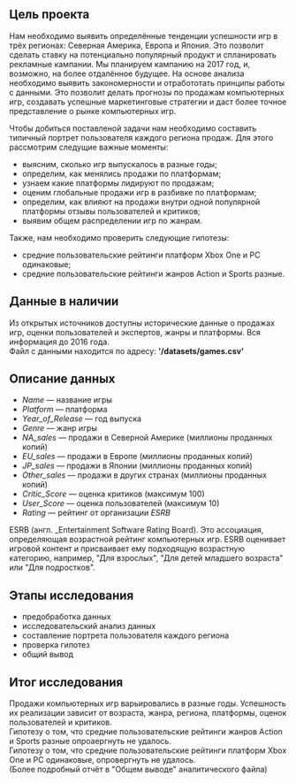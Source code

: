 ## Цель проекта
Нам необходимо выявить определённые тенденции успешности игр в трёх регионах: Северная Америка, Европа и Япония. Это позволит сделать ставку на потенциально популярный продукт и спланировать рекламные кампании.
Мы планируем кампанию на 2017 год, и, возможно, на более отдалённое будущее. На основе анализа необходимо выявить закономерности и отработотать принципы работы с данными. Это позволит делать прогнозы по продажам компьютерных игр, создавать успешные маркетинговые стратегии и даст более точное представление о рынке компьютерных игр.  

Чтобы добиться поставленой задачи нам необходимо составить типичный портрет пользователя каждого региона продаж. Для этого рассмотрим следущие важные моменты:
- выясним, сколько игр выпускалось в разные годы;
- определим, как менялись продажи по платформам;
- узнаем какие платформы лидируют по продажам;
- оценим глобальные продажи игр в разбивке по платформам;
- определим, как влияют на продажи внутри одной популярной платформы отзывы пользователей и критиков;
- выявим общем распределении игр по жанрам.

Также, нам необходимо проверить следующие гипотезы:
- средние пользовательские рейтинги платформ Xbox One и PC одинаковые;
- средние пользовательские рейтинги жанров Action и Sports разные.

## Данные в наличии
Из открытых источников доступны исторические данные о продажах игр, оценки пользователей и экспертов, жанры и платформы. Вся информация до 2016 года.  
Файл с данными находится по адресу:  **'/datasets/games.csv'**

## Описание данных
- _Name_ — название игры
- _Platform_ — платформа
- _Year_of_Release_ — год выпуска
- _Genre_ — жанр игры
- _NA_sales —_ продажи в Северной Америке (миллионы проданных копий)
- _EU_sales_ — продажи в Европе (миллионы проданных копий)
- _JP_sales_ — продажи в Японии (миллионы проданных копий)
- _Other_sales —_ продажи в других странах (миллионы проданных копий)
- _Critic_Score_ — оценка критиков (максимум 100)
- _User_Score_ — оценка пользователей (максимум 10)
- _Rating_ — рейтинг от организации _ESRB_ 

ESRB (англ. _Entertainment Software Rating Board). Это ассоциация, определяющая возрастной рейтинг компьютерных игр. ESRB оценивает игровой контент и присваивает ему подходящую возрастную категорию, например, "Для взрослых", "Для детей младшего возраста" или "Для подростков".

## Этапы исследования
- предобработка данных
- исследовательский анализ данных
- составление портрета пользователя каждого региона
- проверка гипотез
- общий вывод

## Итог исследования
Продажи компьютерных игр варьировались в разные годы. Успешность их реализации зависит от возраста, жанра, региона, платформы, оценок пользователей и критиков.  
Гипотезу о том, что средние пользовательские рейтинги жанров Action и Sports разные опроаергнуть не удалось.  
Гипотезу о том, что средние пользовательские рейтинги платформ Xbox One и PC одинаковые, опровергнуть не удалось.  
(Более подробный отчёт в "Общем выводе" аналитического файла)
